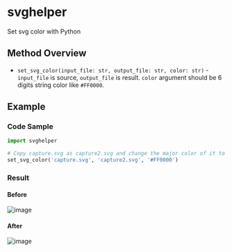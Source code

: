 # svghelper
Set svg color with Python

## Method Overview
* `set_svg_color(input_file: str, output_file: str, color: str)` - `input_file` is source, `output_file` is result. `color` argument should be 6 digits string color like `#FF0000`.

## Example
### Code Sample
```python
import svghelper

# Copy capture.svg as capture2.svg and change the major color of it to #FF0000(red)
set_svg_color('capture.svg', 'capture2.svg', '#FF0000') 
```

### Result
#### Before
![image](https://user-images.githubusercontent.com/55078043/163768522-e7f39eeb-8c6d-4fe8-a3ee-45283a3f6b2b.png)
#### After
![image](https://user-images.githubusercontent.com/55078043/163768599-55d32215-77dc-4759-8e72-a679730d3434.png)
